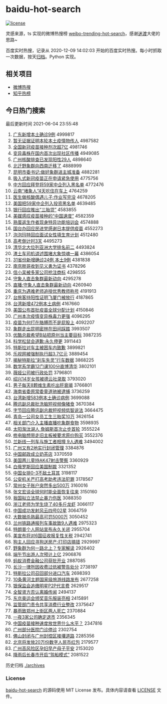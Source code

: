 # baidu-hot-search

[![license](https://img.shields.io/github/license/Arrackisarookie/baidu-hot-search)](https://github.com/Arrackisarookie/baidu-hot-search/blob/master/LICENSE)

灵感来源，ts 实现的微博热搜榜 [weibo-trending-hot-search](https://github.com/justjavac/weibo-trending-hot-search)，感谢[迷渡](https://github.com/justjavac)大佬的思路~

百度实时热搜，记录从 2020-12-09 14:02:03 开始的百度实时热搜。每小时抓取一次数据，按天[归档](./archives)。Python 实现。

## 相关项目
+ [微博热搜](https://github.com/Arrackisarookie/weibo-hot-search)
+ [知乎热榜](https://github.com/Arrackisarookie/zhihu-top-search)

## 今日热门搜索

<!-- Rank Begin -->

最后更新时间 2021-06-04 23:55:48

1. [广东新增本土确诊9例](http://www.baidu.com/baidu?cl=3&tn=SE_baiduhomet8_jmjb7mjw&rsv_dl=fyb_top&fr=top1000&wd=%B9%E3%B6%AB%D0%C2%D4%F6%B1%BE%CD%C1%C8%B7%D5%EF9%C0%FD) 4999817
1. [暂无证据证明本轮本土疫情物传人](http://www.baidu.com/baidu?cl=3&tn=SE_baiduhomet8_jmjb7mjw&rsv_dl=fyb_top&fr=top1000&wd=%D4%DD%CE%DE%D6%A4%BE%DD%D6%A4%C3%F7%B1%BE%C2%D6%B1%BE%CD%C1%D2%DF%C7%E9%CE%EF%B4%AB%C8%CB) 4987582
1. [全国新冠疫苗接种剂次超7亿](http://www.baidu.com/baidu?cl=3&tn=SE_baiduhomet8_jmjb7mjw&rsv_dl=fyb_top&fr=top1000&wd=%C8%AB%B9%FA%D0%C2%B9%DA%D2%DF%C3%E7%BD%D3%D6%D6%BC%C1%B4%CE%B3%AC7%D2%DA) 4981746
1. [变异毒株在国内首次出现社区传播](http://www.baidu.com/baidu?cl=3&tn=SE_baiduhomet8_jmjb7mjw&rsv_dl=fyb_top&fr=top1000&wd=%B1%E4%D2%EC%B6%BE%D6%EA%D4%DA%B9%FA%C4%DA%CA%D7%B4%CE%B3%F6%CF%D6%C9%E7%C7%F8%B4%AB%B2%A5) 4949085
1. [广州核酸排查已发现阳性29人](http://www.baidu.com/baidu?cl=3&tn=SE_baiduhomet8_jmjb7mjw&rsv_dl=fyb_top&fr=top1000&wd=%B9%E3%D6%DD%BA%CB%CB%E1%C5%C5%B2%E9%D2%D1%B7%A2%CF%D6%D1%F4%D0%D429%C8%CB) 4898640
1. [北迁野象群向西南迁移了](http://www.baidu.com/baidu?cl=3&tn=SE_baiduhomet8_jmjb7mjw&rsv_dl=fyb_top&fr=top1000&wd=%B1%B1%C7%A8%D2%B0%CF%F3%C8%BA%CF%F2%CE%F7%C4%CF%C7%A8%D2%C6%C1%CB) 4888999
1. [昆明市委书记:做好象群进主城准备](http://www.baidu.com/baidu?cl=3&tn=SE_baiduhomet8_jmjb7mjw&rsv_dl=fyb_top&fr=top1000&wd=%C0%A5%C3%F7%CA%D0%CE%AF%CA%E9%BC%C7%3A%D7%F6%BA%C3%CF%F3%C8%BA%BD%F8%D6%F7%B3%C7%D7%BC%B1%B8) 4882281
1. [吸入式新冠疫苗正在申请紧急使用](http://www.baidu.com/baidu?cl=3&tn=SE_baiduhomet8_jmjb7mjw&rsv_dl=fyb_top&fr=top1000&wd=%CE%FC%C8%EB%CA%BD%D0%C2%B9%DA%D2%DF%C3%E7%D5%FD%D4%DA%C9%EA%C7%EB%BD%F4%BC%B1%CA%B9%D3%C3) 4775756
1. [中方回应拜登将59家中企列入黑名单](http://www.baidu.com/baidu?cl=3&tn=SE_baiduhomet8_jmjb7mjw&rsv_dl=fyb_top&fr=top1000&wd=%D6%D0%B7%BD%BB%D8%D3%A6%B0%DD%B5%C7%BD%AB59%BC%D2%D6%D0%C6%F3%C1%D0%C8%EB%BA%DA%C3%FB%B5%A5) 4772476
1. [云南“堵象人”4天吃住在车上](http://www.baidu.com/baidu?cl=3&tn=SE_baiduhomet8_jmjb7mjw&rsv_dl=fyb_top&fr=top1000&wd=%D4%C6%C4%CF%A1%B0%B6%C2%CF%F3%C8%CB%A1%B14%CC%EC%B3%D4%D7%A1%D4%DA%B3%B5%C9%CF) 4764259
1. [医生做核酸偶遇儿子:作业写完没](http://www.baidu.com/baidu?cl=3&tn=SE_baiduhomet8_jmjb7mjw&rsv_dl=fyb_top&fr=top1000&wd=%D2%BD%C9%FA%D7%F6%BA%CB%CB%E1%C5%BC%D3%F6%B6%F9%D7%D3%3A%D7%F7%D2%B5%D0%B4%CD%EA%C3%BB) 4678205
1. [美国把59家中企列入投资黑名单](http://www.baidu.com/baidu?cl=3&tn=SE_baiduhomet8_jmjb7mjw&rsv_dl=fyb_top&fr=top1000&wd=%C3%C0%B9%FA%B0%D159%BC%D2%D6%D0%C6%F3%C1%D0%C8%EB%CD%B6%D7%CA%BA%DA%C3%FB%B5%A5) 4639485
1. [银行回应推出“三胎贷”](http://www.baidu.com/baidu?cl=3&tn=SE_baiduhomet8_jmjb7mjw&rsv_dl=fyb_top&fr=top1000&wd=%D2%F8%D0%D0%BB%D8%D3%A6%CD%C6%B3%F6%A1%B0%C8%FD%CC%A5%B4%FB%A1%B1) 4583855
1. [美媒感叹疫苗接种的“中国速度”](http://www.baidu.com/baidu?cl=3&tn=SE_baiduhomet8_jmjb7mjw&rsv_dl=fyb_top&fr=top1000&wd=%C3%C0%C3%BD%B8%D0%CC%BE%D2%DF%C3%E7%BD%D3%D6%D6%B5%C4%A1%B0%D6%D0%B9%FA%CB%D9%B6%C8%A1%B1) 4582359
1. [熟蛋返生作者现身特异功能培训会](http://www.baidu.com/baidu?cl=3&tn=SE_baiduhomet8_jmjb7mjw&rsv_dl=fyb_top&fr=top1000&wd=%CA%EC%B5%B0%B7%B5%C9%FA%D7%F7%D5%DF%CF%D6%C9%ED%CC%D8%D2%EC%B9%A6%C4%DC%C5%E0%D1%B5%BB%E1) 4574888
1. [国台办回应民进党感谢日本提供疫苗](http://www.baidu.com/baidu?cl=3&tn=SE_baiduhomet8_jmjb7mjw&rsv_dl=fyb_top&fr=top1000&wd=%B9%FA%CC%A8%B0%EC%BB%D8%D3%A6%C3%F1%BD%F8%B5%B3%B8%D0%D0%BB%C8%D5%B1%BE%CC%E1%B9%A9%D2%DF%C3%E7) 4552273
1. [泡泡玛特回应面试女性填生育计划](http://www.baidu.com/baidu?cl=3&tn=SE_baiduhomet8_jmjb7mjw&rsv_dl=fyb_top&fr=top1000&wd=%C5%DD%C5%DD%C2%EA%CC%D8%BB%D8%D3%A6%C3%E6%CA%D4%C5%AE%D0%D4%CC%EE%C9%FA%D3%FD%BC%C6%BB%AE) 4512480
1. [高考倒计时3天](http://www.baidu.com/baidu?cl=3&tn=SE_baiduhomet8_jmjb7mjw&rsv_dl=fyb_top&fr=top1000&wd=%B8%DF%BF%BC%B5%B9%BC%C6%CA%B13%CC%EC) 4495273
1. [清华北大位列亚洲大学排名前二](http://www.baidu.com/baidu?cl=3&tn=SE_baiduhomet8_jmjb7mjw&rsv_dl=fyb_top&fr=top1000&wd=%C7%E5%BB%AA%B1%B1%B4%F3%CE%BB%C1%D0%D1%C7%D6%DE%B4%F3%D1%A7%C5%C5%C3%FB%C7%B0%B6%FE) 4493824
1. [渣土车司机讲述围堵大象惊魂一幕](http://www.baidu.com/baidu?cl=3&tn=SE_baiduhomet8_jmjb7mjw&rsv_dl=fyb_top&fr=top1000&wd=%D4%FC%CD%C1%B3%B5%CB%BE%BB%FA%BD%B2%CA%F6%CE%A7%B6%C2%B4%F3%CF%F3%BE%AA%BB%EA%D2%BB%C4%BB) 4386054
1. [31省份新增确诊24例 本土9例](http://www.baidu.com/baidu?cl=3&tn=SE_baiduhomet8_jmjb7mjw&rsv_dl=fyb_top&fr=top1000&wd=31%CA%A1%B7%DD%D0%C2%D4%F6%C8%B7%D5%EF24%C0%FD%20%B1%BE%CD%C19%C0%FD) 4381838
1. [南京胖哥收到见义勇为证书](http://www.baidu.com/baidu?cl=3&tn=SE_baiduhomet8_jmjb7mjw&rsv_dl=fyb_top&fr=top1000&wd=%C4%CF%BE%A9%C5%D6%B8%E7%CA%D5%B5%BD%BC%FB%D2%E5%D3%C2%CE%AA%D6%A4%CA%E9) 4378296
1. [信小呆被多家公司抢注商标](http://www.baidu.com/baidu?cl=3&tn=SE_baiduhomet8_jmjb7mjw&rsv_dl=fyb_top&fr=top1000&wd=%D0%C5%D0%A1%B4%F4%B1%BB%B6%E0%BC%D2%B9%AB%CB%BE%C7%C0%D7%A2%C9%CC%B1%EA) 4298555
1. [守象人直击象群最新动向](http://www.baidu.com/baidu?cl=3&tn=SE_baiduhomet8_jmjb7mjw&rsv_dl=fyb_top&fr=top1000&wd=%CA%D8%CF%F3%C8%CB%D6%B1%BB%F7%CF%F3%C8%BA%D7%EE%D0%C2%B6%AF%CF%F2) 4295278
1. [直播:守象人直击象群最新动向](http://www.baidu.com/baidu?cl=3&tn=SE_baiduhomet8_jmjb7mjw&rsv_dl=fyb_top&fr=top1000&wd=%D6%B1%B2%A5%3A%CA%D8%CF%F3%C8%CB%D6%B1%BB%F7%CF%F3%C8%BA%D7%EE%D0%C2%B6%AF%CF%F2) 4260940
1. [重庆为遇难老师追授优秀教师称号](http://www.baidu.com/baidu?cl=3&tn=SE_baiduhomet8_jmjb7mjw&rsv_dl=fyb_top&fr=top1000&wd=%D6%D8%C7%EC%CE%AA%D3%F6%C4%D1%C0%CF%CA%A6%D7%B7%CA%DA%D3%C5%D0%E3%BD%CC%CA%A6%B3%C6%BA%C5) 4191913
1. [台旅客持阳性证明飞厦门被放行](http://www.baidu.com/baidu?cl=3&tn=SE_baiduhomet8_jmjb7mjw&rsv_dl=fyb_top&fr=top1000&wd=%CC%A8%C2%C3%BF%CD%B3%D6%D1%F4%D0%D4%D6%A4%C3%F7%B7%C9%CF%C3%C3%C5%B1%BB%B7%C5%D0%D0) 4187865
1. [台湾新增472例本土病例](http://www.baidu.com/baidu?cl=3&tn=SE_baiduhomet8_jmjb7mjw&rsv_dl=fyb_top&fr=top1000&wd=%CC%A8%CD%E5%D0%C2%D4%F6472%C0%FD%B1%BE%CD%C1%B2%A1%C0%FD) 4167660
1. [美国公布首批疫苗全球分配计划](http://www.baidu.com/baidu?cl=3&tn=SE_baiduhomet8_jmjb7mjw&rsv_dl=fyb_top&fr=top1000&wd=%C3%C0%B9%FA%B9%AB%B2%BC%CA%D7%C5%FA%D2%DF%C3%E7%C8%AB%C7%F2%B7%D6%C5%E4%BC%C6%BB%AE) 4150846
1. [广州本次疫情变异株毒力更强](http://www.baidu.com/baidu?cl=3&tn=SE_baiduhomet8_jmjb7mjw&rsv_dl=fyb_top&fr=top1000&wd=%B9%E3%D6%DD%B1%BE%B4%CE%D2%DF%C7%E9%B1%E4%D2%EC%D6%EA%B6%BE%C1%A6%B8%FC%C7%BF) 4096295
1. [疫苗为何打在胳膊而不是屁股上](http://www.baidu.com/baidu?cl=3&tn=SE_baiduhomet8_jmjb7mjw&rsv_dl=fyb_top&fr=top1000&wd=%D2%DF%C3%E7%CE%AA%BA%CE%B4%F2%D4%DA%B8%EC%B2%B2%B6%F8%B2%BB%CA%C7%C6%A8%B9%C9%C9%CF) 4092207
1. [象群走出昆明密林在田间踩踏](http://www.baidu.com/baidu?cl=3&tn=SE_baiduhomet8_jmjb7mjw&rsv_dl=fyb_top&fr=top1000&wd=%CF%F3%C8%BA%D7%DF%B3%F6%C0%A5%C3%F7%C3%DC%C1%D6%D4%DA%CC%EF%BC%E4%B2%C8%CC%A4) 3993507
1. [优酷总裁希望B站把原创当主要目标](http://www.baidu.com/baidu?cl=3&tn=SE_baiduhomet8_jmjb7mjw&rsv_dl=fyb_top&fr=top1000&wd=%D3%C5%BF%E1%D7%DC%B2%C3%CF%A3%CD%FBB%D5%BE%B0%D1%D4%AD%B4%B4%B5%B1%D6%F7%D2%AA%C4%BF%B1%EA) 3987235
1. [科学松鼠会道歉:永久停更](http://www.baidu.com/baidu?cl=3&tn=SE_baiduhomet8_jmjb7mjw&rsv_dl=fyb_top&fr=top1000&wd=%BF%C6%D1%A7%CB%C9%CA%F3%BB%E1%B5%C0%C7%B8%3A%D3%C0%BE%C3%CD%A3%B8%FC) 3911443
1. [特斯拉对车主被困车内致歉](http://www.baidu.com/baidu?cl=3&tn=SE_baiduhomet8_jmjb7mjw&rsv_dl=fyb_top&fr=top1000&wd=%CC%D8%CB%B9%C0%AD%B6%D4%B3%B5%D6%F7%B1%BB%C0%A7%B3%B5%C4%DA%D6%C2%C7%B8) 3899821
1. [乐视网被强制执行超3.7亿元](http://www.baidu.com/baidu?cl=3&tn=SE_baiduhomet8_jmjb7mjw&rsv_dl=fyb_top&fr=top1000&wd=%C0%D6%CA%D3%CD%F8%B1%BB%C7%BF%D6%C6%D6%B4%D0%D0%B3%AC3.7%D2%DA%D4%AA) 3889454
1. [揭秘特斯拉“刹车失灵”行车数据](http://www.baidu.com/baidu?cl=3&tn=SE_baiduhomet8_jmjb7mjw&rsv_dl=fyb_top&fr=top1000&wd=%BD%D2%C3%D8%CC%D8%CB%B9%C0%AD%A1%B0%C9%B2%B3%B5%CA%A7%C1%E9%A1%B1%D0%D0%B3%B5%CA%FD%BE%DD) 3868225
1. [数学系学霸12门课100分直博清华](http://www.baidu.com/baidu?cl=3&tn=SE_baiduhomet8_jmjb7mjw&rsv_dl=fyb_top&fr=top1000&wd=%CA%FD%D1%A7%CF%B5%D1%A7%B0%D412%C3%C5%BF%CE100%B7%D6%D6%B1%B2%A9%C7%E5%BB%AA) 3802101
1. [薇娅公司被行政处罚](http://www.baidu.com/baidu?cl=3&tn=SE_baiduhomet8_jmjb7mjw&rsv_dl=fyb_top&fr=top1000&wd=%DE%B1%E6%AB%B9%AB%CB%BE%B1%BB%D0%D0%D5%FE%B4%A6%B7%A3) 3796801
1. [绍兴14岁女孩被德云社录取](http://www.baidu.com/baidu?cl=3&tn=SE_baiduhomet8_jmjb7mjw&rsv_dl=fyb_top&fr=top1000&wd=%C9%DC%D0%CB14%CB%EA%C5%AE%BA%A2%B1%BB%B5%C2%D4%C6%C9%E7%C2%BC%C8%A1) 3793020
1. [男子每天8颗维生素吃出肝衰竭](http://www.baidu.com/baidu?cl=3&tn=SE_baiduhomet8_jmjb7mjw&rsv_dl=fyb_top&fr=top1000&wd=%C4%D0%D7%D3%C3%BF%CC%EC8%BF%C5%CE%AC%C9%FA%CB%D8%B3%D4%B3%F6%B8%CE%CB%A5%BD%DF) 3766801
1. [海南省委原常委童道驰被逮捕](http://www.baidu.com/baidu?cl=3&tn=SE_baiduhomet8_jmjb7mjw&rsv_dl=fyb_top&fr=top1000&wd=%BA%A3%C4%CF%CA%A1%CE%AF%D4%AD%B3%A3%CE%AF%CD%AF%B5%C0%B3%DB%B1%BB%B4%FE%B2%B6) 3736259
1. [台湾新增583例本土确诊病例](http://www.baidu.com/baidu?cl=3&tn=SE_baiduhomet8_jmjb7mjw&rsv_dl=fyb_top&fr=top1000&wd=%CC%A8%CD%E5%D0%C2%D4%F6583%C0%FD%B1%BE%CD%C1%C8%B7%D5%EF%B2%A1%C0%FD) 3699088
1. [腾讯副总裁批洗脑短视频像猪食](http://www.baidu.com/baidu?cl=3&tn=SE_baiduhomet8_jmjb7mjw&rsv_dl=fyb_top&fr=top1000&wd=%CC%DA%D1%B6%B8%B1%D7%DC%B2%C3%C5%FA%CF%B4%C4%D4%B6%CC%CA%D3%C6%B5%CF%F1%D6%ED%CA%B3) 3670384
1. [字节回应腾讯副总裁短视频低智说法](http://www.baidu.com/baidu?cl=3&tn=SE_baiduhomet8_jmjb7mjw&rsv_dl=fyb_top&fr=top1000&wd=%D7%D6%BD%DA%BB%D8%D3%A6%CC%DA%D1%B6%B8%B1%D7%DC%B2%C3%B6%CC%CA%D3%C6%B5%B5%CD%D6%C7%CB%B5%B7%A8) 3664475
1. [青岛一公司女员工生三胎奖10万](http://www.baidu.com/baidu?cl=3&tn=SE_baiduhomet8_jmjb7mjw&rsv_dl=fyb_top&fr=top1000&wd=%C7%E0%B5%BA%D2%BB%B9%AB%CB%BE%C5%AE%D4%B1%B9%A4%C9%FA%C8%FD%CC%A5%BD%B110%CD%F2) 3626154
1. [相关部门介入主播直播吃象群食物](http://www.baidu.com/baidu?cl=3&tn=SE_baiduhomet8_jmjb7mjw&rsv_dl=fyb_top&fr=top1000&wd=%CF%E0%B9%D8%B2%BF%C3%C5%BD%E9%C8%EB%D6%F7%B2%A5%D6%B1%B2%A5%B3%D4%CF%F3%C8%BA%CA%B3%CE%EF) 3598935
1. [太阳淘汰湖人 詹姆斯首次止步首轮](http://www.baidu.com/baidu?cl=3&tn=SE_baiduhomet8_jmjb7mjw&rsv_dl=fyb_top&fr=top1000&wd=%CC%AB%D1%F4%CC%D4%CC%AD%BA%FE%C8%CB%20%D5%B2%C4%B7%CB%B9%CA%D7%B4%CE%D6%B9%B2%BD%CA%D7%C2%D6) 3555224
1. [修电脑想带走旧主板被要求原价购买](http://www.baidu.com/baidu?cl=3&tn=SE_baiduhomet8_jmjb7mjw&rsv_dl=fyb_top&fr=top1000&wd=%D0%DE%B5%E7%C4%D4%CF%EB%B4%F8%D7%DF%BE%C9%D6%F7%B0%E5%B1%BB%D2%AA%C7%F3%D4%AD%BC%DB%B9%BA%C2%F2) 3552376
1. [兰新线一列车与施工者相撞 9人遇难](http://www.baidu.com/baidu?cl=3&tn=SE_baiduhomet8_jmjb7mjw&rsv_dl=fyb_top&fr=top1000&wd=%C0%BC%D0%C2%CF%DF%D2%BB%C1%D0%B3%B5%D3%EB%CA%A9%B9%A4%D5%DF%CF%E0%D7%B2%209%C8%CB%D3%F6%C4%D1) 3494002
1. [广州又有2地实行封闭管理](http://www.baidu.com/baidu?cl=3&tn=SE_baiduhomet8_jmjb7mjw&rsv_dl=fyb_top&fr=top1000&wd=%B9%E3%D6%DD%D3%D6%D3%D02%B5%D8%CA%B5%D0%D0%B7%E2%B1%D5%B9%DC%C0%ED) 3384876
1. [中国邮政成立奶茶店](http://www.baidu.com/baidu?cl=3&tn=SE_baiduhomet8_jmjb7mjw&rsv_dl=fyb_top&fr=top1000&wd=%D6%D0%B9%FA%D3%CA%D5%FE%B3%C9%C1%A2%C4%CC%B2%E8%B5%EA) 3370559
1. [美国两儿童持AK47射击警察](http://www.baidu.com/baidu?cl=3&tn=SE_baiduhomet8_jmjb7mjw&rsv_dl=fyb_top&fr=top1000&wd=%C3%C0%B9%FA%C1%BD%B6%F9%CD%AF%B3%D6AK47%C9%E4%BB%F7%BE%AF%B2%EC) 3360929
1. [白俄罗斯回应美国制裁](http://www.baidu.com/baidu?cl=3&tn=SE_baiduhomet8_jmjb7mjw&rsv_dl=fyb_top&fr=top1000&wd=%B0%D7%B6%ED%C2%DE%CB%B9%BB%D8%D3%A6%C3%C0%B9%FA%D6%C6%B2%C3) 3321352
1. [中国女排0-3不敌土耳其](http://www.baidu.com/baidu?cl=3&tn=SE_baiduhomet8_jmjb7mjw&rsv_dl=fyb_top&fr=top1000&wd=%D6%D0%B9%FA%C5%AE%C5%C50-3%B2%BB%B5%D0%CD%C1%B6%FA%C6%E4) 3198117
1. [公安机关严打高考助考违法犯罪](http://www.baidu.com/baidu?cl=3&tn=SE_baiduhomet8_jmjb7mjw&rsv_dl=fyb_top&fr=top1000&wd=%B9%AB%B0%B2%BB%FA%B9%D8%D1%CF%B4%F2%B8%DF%BF%BC%D6%FA%BF%BC%CE%A5%B7%A8%B7%B8%D7%EF) 3178567
1. [常州女子账户突然多出500万](http://www.baidu.com/baidu?cl=3&tn=SE_baiduhomet8_jmjb7mjw&rsv_dl=fyb_top&fr=top1000&wd=%B3%A3%D6%DD%C5%AE%D7%D3%D5%CB%BB%A7%CD%BB%C8%BB%B6%E0%B3%F6500%CD%F2) 3160016
1. [张文宏谈全球何时能全面恢复往来](http://www.baidu.com/baidu?cl=3&tn=SE_baiduhomet8_jmjb7mjw&rsv_dl=fyb_top&fr=top1000&wd=%D5%C5%CE%C4%BA%EA%CC%B8%C8%AB%C7%F2%BA%CE%CA%B1%C4%DC%C8%AB%C3%E6%BB%D6%B8%B4%CD%F9%C0%B4) 3150160
1. [我国拟立法禁止暴力伤医](http://www.baidu.com/baidu?cl=3&tn=SE_baiduhomet8_jmjb7mjw&rsv_dl=fyb_top&fr=top1000&wd=%CE%D2%B9%FA%C4%E2%C1%A2%B7%A8%BD%FB%D6%B9%B1%A9%C1%A6%C9%CB%D2%BD) 3088350
1. [浙江老师为学生烧了40多斤龙虾](http://www.baidu.com/baidu?cl=3&tn=SE_baiduhomet8_jmjb7mjw&rsv_dl=fyb_top&fr=top1000&wd=%D5%E3%BD%AD%C0%CF%CA%A6%CE%AA%D1%A7%C9%FA%C9%D5%C1%CB40%B6%E0%BD%EF%C1%FA%CF%BA) 3066117
1. [中国成功发射风云四号02星](http://www.baidu.com/baidu?cl=3&tn=SE_baiduhomet8_jmjb7mjw&rsv_dl=fyb_top&fr=top1000&wd=%D6%D0%B9%FA%B3%C9%B9%A6%B7%A2%C9%E4%B7%E7%D4%C6%CB%C4%BA%C502%D0%C7) 3064759
1. [大数据杀熟最高可罚5000万](http://www.baidu.com/baidu?cl=3&tn=SE_baiduhomet8_jmjb7mjw&rsv_dl=fyb_top&fr=top1000&wd=%B4%F3%CA%FD%BE%DD%C9%B1%CA%EC%D7%EE%B8%DF%BF%C9%B7%A35000%CD%F2) 3050452
1. [兰州铁路通报列车事故致9人遇难](http://www.baidu.com/baidu?cl=3&tn=SE_baiduhomet8_jmjb7mjw&rsv_dl=fyb_top&fr=top1000&wd=%C0%BC%D6%DD%CC%FA%C2%B7%CD%A8%B1%A8%C1%D0%B3%B5%CA%C2%B9%CA%D6%C29%C8%CB%D3%F6%C4%D1) 2975323
1. [特朗普个人网站宣布永久关闭](http://www.baidu.com/baidu?cl=3&tn=SE_baiduhomet8_jmjb7mjw&rsv_dl=fyb_top&fr=top1000&wd=%CC%D8%C0%CA%C6%D5%B8%F6%C8%CB%CD%F8%D5%BE%D0%FB%B2%BC%D3%C0%BE%C3%B9%D8%B1%D5) 2955704
1. [美宣布将对6国征收报复性关税](http://www.baidu.com/baidu?cl=3&tn=SE_baiduhomet8_jmjb7mjw&rsv_dl=fyb_top&fr=top1000&wd=%C3%C0%D0%FB%B2%BC%BD%AB%B6%D46%B9%FA%D5%F7%CA%D5%B1%A8%B8%B4%D0%D4%B9%D8%CB%B0) 2942741
1. [狗主人回应寻狗送房产:打印店搞错](http://www.baidu.com/baidu?cl=3&tn=SE_baiduhomet8_jmjb7mjw&rsv_dl=fyb_top&fr=top1000&wd=%B9%B7%D6%F7%C8%CB%BB%D8%D3%A6%D1%B0%B9%B7%CB%CD%B7%BF%B2%FA%3A%B4%F2%D3%A1%B5%EA%B8%E3%B4%ED) 2929997
1. [野象群为何一路北上？专家解读](http://www.baidu.com/baidu?cl=3&tn=SE_baiduhomet8_jmjb7mjw&rsv_dl=fyb_top&fr=top1000&wd=%D2%B0%CF%F3%C8%BA%CE%AA%BA%CE%D2%BB%C2%B7%B1%B1%C9%CF%A3%BF%D7%A8%BC%D2%BD%E2%B6%C1) 2926402
1. [端午节出游人次预计上亿](http://www.baidu.com/baidu?cl=3&tn=SE_baiduhomet8_jmjb7mjw&rsv_dl=fyb_top&fr=top1000&wd=%B6%CB%CE%E7%BD%DA%B3%F6%D3%CE%C8%CB%B4%CE%D4%A4%BC%C6%C9%CF%D2%DA) 2906876
1. [蚂蚁消费金融公司获批开业](http://www.baidu.com/baidu?cl=3&tn=SE_baiduhomet8_jmjb7mjw&rsv_dl=fyb_top&fr=top1000&wd=%C2%EC%D2%CF%CF%FB%B7%D1%BD%F0%C8%DA%B9%AB%CB%BE%BB%F1%C5%FA%BF%AA%D2%B5) 2887085
1. [长沙一律所因收费过低被警告处分](http://www.baidu.com/baidu?cl=3&tn=SE_baiduhomet8_jmjb7mjw&rsv_dl=fyb_top&fr=top1000&wd=%B3%A4%C9%B3%D2%BB%C2%C9%CB%F9%D2%F2%CA%D5%B7%D1%B9%FD%B5%CD%B1%BB%BE%AF%B8%E6%B4%A6%B7%D6) 2738197
1. [特斯拉公司召回部分进口汽车](http://www.baidu.com/baidu?cl=3&tn=SE_baiduhomet8_jmjb7mjw&rsv_dl=fyb_top&fr=top1000&wd=%CC%D8%CB%B9%C0%AD%B9%AB%CB%BE%D5%D9%BB%D8%B2%BF%B7%D6%BD%F8%BF%DA%C6%FB%B3%B5) 2698393
1. [10条黄河主题国家级旅游线路发布](http://www.baidu.com/baidu?cl=3&tn=SE_baiduhomet8_jmjb7mjw&rsv_dl=fyb_top&fr=top1000&wd=10%CC%F5%BB%C6%BA%D3%D6%F7%CC%E2%B9%FA%BC%D2%BC%B6%C2%C3%D3%CE%CF%DF%C2%B7%B7%A2%B2%BC) 2677258
1. [银保监会追缴明星P2P代言费](http://www.baidu.com/baidu?cl=3&tn=SE_baiduhomet8_jmjb7mjw&rsv_dl=fyb_top&fr=top1000&wd=%D2%F8%B1%A3%BC%E0%BB%E1%D7%B7%BD%C9%C3%F7%D0%C7P2P%B4%FA%D1%D4%B7%D1) 2629517
1. [全智贤方否认离婚传闻](http://www.baidu.com/baidu?cl=3&tn=SE_baiduhomet8_jmjb7mjw&rsv_dl=fyb_top&fr=top1000&wd=%C8%AB%D6%C7%CF%CD%B7%BD%B7%F1%C8%CF%C0%EB%BB%E9%B4%AB%CE%C5) 2494137
1. [东京奥运会颁奖音乐服装亮相](http://www.baidu.com/baidu?cl=3&tn=SE_baiduhomet8_jmjb7mjw&rsv_dl=fyb_top&fr=top1000&wd=%B6%AB%BE%A9%B0%C2%D4%CB%BB%E1%B0%E4%BD%B1%D2%F4%C0%D6%B7%FE%D7%B0%C1%C1%CF%E0) 2415891
1. [监管部门责令共享消费行业整改](http://www.baidu.com/baidu?cl=3&tn=SE_baiduhomet8_jmjb7mjw&rsv_dl=fyb_top&fr=top1000&wd=%BC%E0%B9%DC%B2%BF%C3%C5%D4%F0%C1%EE%B9%B2%CF%ED%CF%FB%B7%D1%D0%D0%D2%B5%D5%FB%B8%C4) 2375647
1. [暴雨致郑州上街区两人死亡](http://www.baidu.com/baidu?cl=3&tn=SE_baiduhomet8_jmjb7mjw&rsv_dl=fyb_top&fr=top1000&wd=%B1%A9%D3%EA%D6%C2%D6%A3%D6%DD%C9%CF%BD%D6%C7%F8%C1%BD%C8%CB%CB%C0%CD%F6) 2370884
1. [一夜3家公司确定退市](http://www.baidu.com/baidu?cl=3&tn=SE_baiduhomet8_jmjb7mjw&rsv_dl=fyb_top&fr=top1000&wd=%D2%BB%D2%B93%BC%D2%B9%AB%CB%BE%C8%B7%B6%A8%CD%CB%CA%D0) 2356345
1. [中国疫苗接种速度放世界什么水平？](http://www.baidu.com/baidu?cl=3&tn=SE_baiduhomet8_jmjb7mjw&rsv_dl=fyb_top&fr=top1000&wd=%D6%D0%B9%FA%D2%DF%C3%E7%BD%D3%D6%D6%CB%D9%B6%C8%B7%C5%CA%C0%BD%E7%CA%B2%C3%B4%CB%AE%C6%BD%A3%BF) 2347816
1. [广州部分医院门诊停诊](http://www.baidu.com/baidu?cl=3&tn=SE_baiduhomet8_jmjb7mjw&rsv_dl=fyb_top&fr=top1000&wd=%B9%E3%D6%DD%B2%BF%B7%D6%D2%BD%D4%BA%C3%C5%D5%EF%CD%A3%D5%EF) 2302754
1. [佛山封闭与广州封控区接壤道路](http://www.baidu.com/baidu?cl=3&tn=SE_baiduhomet8_jmjb7mjw&rsv_dl=fyb_top&fr=top1000&wd=%B7%F0%C9%BD%B7%E2%B1%D5%D3%EB%B9%E3%D6%DD%B7%E2%BF%D8%C7%F8%BD%D3%C8%C0%B5%C0%C2%B7) 2285356
1. [北京将发放20万份数字人民币红包](http://www.baidu.com/baidu?cl=3&tn=SE_baiduhomet8_jmjb7mjw&rsv_dl=fyb_top&fr=top1000&wd=%B1%B1%BE%A9%BD%AB%B7%A2%B7%C520%CD%F2%B7%DD%CA%FD%D7%D6%C8%CB%C3%F1%B1%D2%BA%EC%B0%FC) 2179577
1. [广州高风险区孕妇早产母子平安](http://www.baidu.com/baidu?cl=3&tn=SE_baiduhomet8_jmjb7mjw&rsv_dl=fyb_top&fr=top1000&wd=%B9%E3%D6%DD%B8%DF%B7%E7%CF%D5%C7%F8%D4%D0%B8%BE%D4%E7%B2%FA%C4%B8%D7%D3%C6%BD%B0%B2) 2153020
1. [降雨后长春市开启“驾船模式”](http://www.baidu.com/baidu?cl=3&tn=SE_baiduhomet8_jmjb7mjw&rsv_dl=fyb_top&fr=top1000&wd=%BD%B5%D3%EA%BA%F3%B3%A4%B4%BA%CA%D0%BF%AA%C6%F4%A1%B0%BC%DD%B4%AC%C4%A3%CA%BD%A1%B1) 2081522
<!-- Rank End -->

历史归档 [./archives](./archives)

### License

[baidu-hot-search](https://github.com/Arrackisarookie/baidu-hot-search) 的源码使用 MIT License 发布。具体内容请查看 [LICENSE](./LICENSE) 文件。
